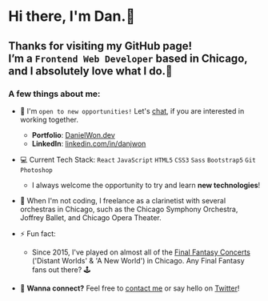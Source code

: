 # Hi there, I'm Dan.👋
## Thanks for visiting my GitHub page! <br> I’m a `Frontend Web Developer` based in Chicago, and I absolutely love what I do.💙

### A few things about me:

 - 🔎 I'm `open to new opportunities!` Let's <a href="https://danielwon.dev/#contact">chat</a>, if you are interested in working together. 
    - **Portfolio**: <a href="https://danielwon.dev/">DanielWon.dev</a>
    - **LinkedIn**: <a href="https://www.linkedin.com/in/danjwon/"/>linkedin.com/in/danjwon</a>
 
 - 💻 Current Tech Stack: `React` `JavaScript` `HTML5` `CSS3` `Sass` `Bootstrap5` `Git` `Photoshop`
    - I always welcome the opportunity to try and learn **new technologies**! 
 
  - 🎵  When I'm not coding, I freelance as a clarinetist with several orchestras in Chicago, such as the Chicago Symphony Orchestra, Joffrey Ballet, and Chicago Opera Theater.
 
 - ⚡ Fun fact: <br>
    - Since 2015, I've played on almost all of the [Final Fantasy Concerts](https://ffdistantworlds.com/concert/ffvii-chicago/) ('Distant Worlds' & 'A New World') in Chicago. Any Final Fantasy fans out there? 🕹
 
 - 📨 **Wanna connect?** Feel free to <a href="https://danielwon.dev/" target="_blank">contact me</a> or say hello on <a href="https://twitter.com/nuovodw/" target="_blank">Twitter</a>!
